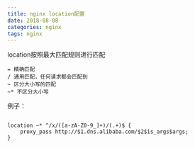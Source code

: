 ```yaml
---
title: nginx location配置
date: 2018-08-08
categories: nginx
tags: nginx
---
```




location按照最大匹配规则进行匹配

```
= 精确匹配
/ 通用匹配，任何请求都会匹配到
~ 区分大小写的匹配
~* 不区分大小写
```



例子：

```shell

location ~* ^/x/([a-zA-Z0-9_]+)/(.+)$ {
    proxy_pass http://$1.dns.alibaba.com/$2$is_args$args;
}
```

